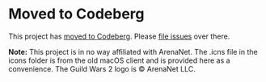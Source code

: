 # Moved to Codeberg

This project has [moved to Codeberg](https://codeberg.org/asmaloney/GuildWars2-macOS). Please [file issues](https://codeberg.org/asmaloney/GuildWars2-macOS/issues) over there.

**Note:** This project is in no way affiliated with ArenaNet. The .icns file in the icons folder is from the old macOS client and is provided here as a convenience. The Guild Wars 2 logo is © ArenaNet LLC.
